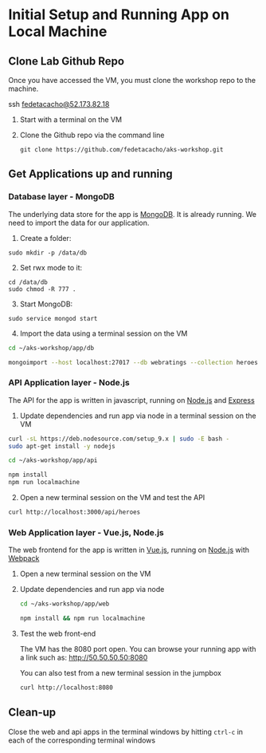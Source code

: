 # Initial Setup and Running App on Local Machine

## Clone Lab Github Repo

Once you have accessed the VM, you must clone the workshop repo to the machine.

ssh fedetacacho@52.173.82.18

1. Start with a terminal on the VM
2. Clone the Github repo via the command line

    ```
    git clone https://github.com/fedetacacho/aks-workshop.git
    ```

## Get Applications up and running

### Database layer - MongoDB

The underlying data store for the app is [MongoDB](https://www.mongodb.com/ "MongoDB Homepage"). It is already running. We need to import the data for our application.

1. Create a folder: 
```
sudo mkdir -p /data/db
````

2. Set rwx mode to it: 
```
cd /data/db
sudo chmod -R 777 .
```

3. Start MongoDB:
```
sudo service mongod start
```

4. Import the data using a terminal session on the VM
```bash
cd ~/aks-workshop/app/db

mongoimport --host localhost:27017 --db webratings --collection heroes --file ./heroes.json --jsonArray && mongoimport --host localhost:27017 --db webratings --collection ratings --file ./ratings.json --jsonArray && mongoimport --host localhost:27017 --db webratings --collection sites --file ./sites.json --jsonArray
```

### API Application layer - Node.js

The API for the app is written in javascript, running on [Node.js](https://nodejs.org/en/ "Node.js Homepage") and [Express](http://expressjs.com/ "Express Homepage")

1. Update dependencies and run app via node in a terminal session on the VM

```bash
curl -sL https://deb.nodesource.com/setup_9.x | sudo -E bash -
sudo apt-get install -y nodejs

cd ~/aks-workshop/app/api

npm install 
npm run localmachine
```

2. Open a new terminal session on the VM and test the API


```bash
curl http://localhost:3000/api/heroes
```

### Web Application layer - Vue.js, Node.js

The web frontend for the app is written in [Vue.js](https://vuejs.org/Vue "Vue.js Homepage"), running on [Node.js](https://nodejs.org/en/ "Node.js Homepage") with [Webpack](https://webpack.js.org/ "Webpack Homepage")

1. Open a new terminal session on the VM
2. Update dependencies and run app via node

    ```bash
    cd ~/aks-workshop/app/web
    
    npm install && npm run localmachine
    ```
3. Test the web front-end

    The VM has the 8080 port open. You can browse your running app with a link such as: http://50.50.50.50:8080 

    You can also test from a new terminal session in the jumpbox
    ```bash
    curl http://localhost:8080
    ```

## Clean-up

Close the web and api apps in the terminal windows by hitting `ctrl-c` in each of the corresponding terminal windows
